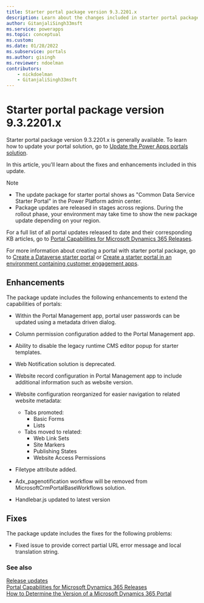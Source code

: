 ```yaml
---
title: Starter portal package version 9.3.2201.x
description: Learn about the changes included in starter portal package version 9.3.2201, including problem fixes and enhancements to extend the capabilities of portals.
author: GitanjaliSingh33msft
ms.service: powerapps
ms.topic: conceptual
ms.custom: 
ms.date: 01/28/2022
ms.subservice: portals
ms.author: gisingh
ms.reviewer: ndoelman
contributors:
    - nickdoelman
    - GitanjaliSingh33msft
---
```


# Starter portal package version 9.3.2201.x

Starter portal package version 9.3.2201.x is generally available. To learn how to update your portal solution, go to [Update the Power Apps portals solution](../admin/update-portal-solution.md).

In this article, you'll learn about the fixes and enhancements included in this update.

> [!NOTE]
> - The update package for starter portal shows as "Common Data Service Starter Portal" in the Power Platform admin center.
> - Package updates are released in stages across regions. During the rollout phase, your environment may take time to show the new package update depending on your region.

For a full list of all portal updates released to date and their corresponding KB articles, go to [Portal Capabilities for Microsoft Dynamics 365 Releases](https://support.microsoft.com/topic/portal-capabilities-for-microsoft-dynamics-365-releases-81f5fcc9-ef72-8b2e-5b4b-29e9840fb5c4).

For more information about creating a portal with starter portal package, go to [Create a Dataverse starter portal](../create-portal.md) or [Create a starter portal in an environment containing customer engagement apps](../create-dynamics-portal.md).

## Enhancements

The package update includes the following enhancements to extend the capabilities of portals:

- Within the Portal Management app, portal user passwords can be updated using a metadata driven dialog.

- Column permission configuration added to the Portal Management app.

- Ability to disable the legacy runtime CMS editor popup for starter templates.

- Web Notification solution is deprecated.

- Website record configuration in Portal Management app to include additional information such as website version. 

- Website configuration reorganized for easier navigation to related website metadata:
    - Tabs promoted:
        - Basic Forms
        - Lists
    - Tabs moved to related:
        - Web Link Sets
        - Site Markers
        - Publishing States
        - Website Access Permissions

- Filetype attribute added.

- Adx_pagenotification workflow will be removed from MicrosoftCrmPortalBaseWorkflows solution.

- Handlebar.js updated to latest version

## Fixes

The package update includes the fixes for the following problems:

- Fixed issue to provide correct partial URL error message and local translation string.

### See also

[Release updates](../release-updates.md) <br>
[Portal Capabilities for Microsoft Dynamics 365 Releases](https://support.microsoft.com/topic/portal-capabilities-for-microsoft-dynamics-365-releases-81f5fcc9-ef72-8b2e-5b4b-29e9840fb5c4) <br>
[How to Determine the Version of a Microsoft Dynamics 365 Portal](https://support.microsoft.com/topic/how-to-determine-the-version-of-a-microsoft-dynamics-365-portal-d2400fdc-b1dd-597b-feab-87abc805325e)
